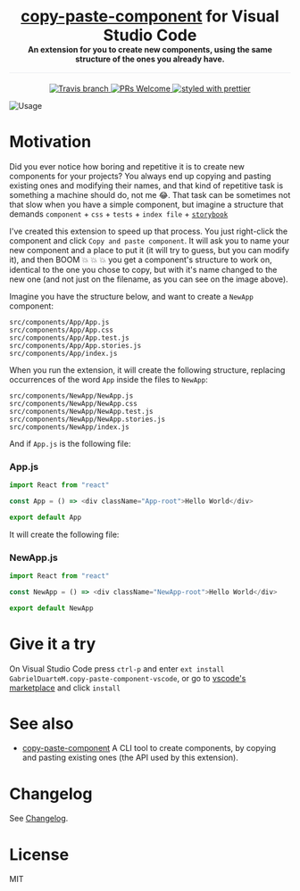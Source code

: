 <h1 align="center" style="border-bottom: none;margin-bottom: 0;"><a href="https://github.com/GabrielDuarteM/copy-paste-component">copy-paste-component</a> for Visual Studio Code</h1>

<h4 align="center" style="margin-top: 0px;padding-bottom: 16px;border-bottom: 1px solid #eaecef;">
An extension for you to create new components, using the same structure of the ones you already have.
</h4>

<p align="center">
  <a href="https://travis-ci.org/GabrielDuarteM/copy-paste-component-vscode">
    <img src="https://img.shields.io/travis/GabrielDuarteM/copy-paste-component-vscode/master.svg" alt="Travis branch">
  </a>
  <a href="http://makeapullrequest.com">
    <img src="https://img.shields.io/badge/PRs-welcome-brightgreen.svg" alt="PRs Welcome">
  </a>
  <a href="https://github.com/prettier/prettier">
    <img src="https://img.shields.io/badge/styled_with-prettier-ff69b4.svg" alt="styled with prettier">
  </a>
</p>

![Usage](https://i.imgur.com/dQI2Ijl.gif)

# Motivation

Did you ever notice how boring and repetitive it is to create new components for your projects? You always end up copying and pasting existing ones and modifying their names, and that kind of repetitive task is something a machine should do, not me 😂.
That task can be sometimes not that slow when you have a simple component, but imagine a structure that demands `component` + `css` + `tests` + `index file` + [`storybook`](https://github.com/storybooks/storybook)

I've created this extension to speed up that process. You just right-click the component and click `Copy and paste component`. It will ask you to name your new component and a place to put it (it will try to guess, but you can modify it), and then BOOM 💥 💥 💥 you get a component's structure to work on, identical to the one you chose to copy, but with it's name changed to the new one (and not just on the filename, as you can see on the image above).

Imagine you have the structure below, and want to create a `NewApp` component:

```
src/components/App/App.js
src/components/App/App.css
src/components/App/App.test.js
src/components/App/App.stories.js
src/components/App/index.js
```

When you run the extension, it will create the following structure, replacing occurrences of the word `App` inside the files to `NewApp`:

```
src/components/NewApp/NewApp.js
src/components/NewApp/NewApp.css
src/components/NewApp/NewApp.test.js
src/components/NewApp/NewApp.stories.js
src/components/NewApp/index.js
```

And if `App.js` is the following file:

### App.js

```js
import React from "react"

const App = () => <div className="App-root">Hello World</div>

export default App
```

It will create the following file:

### NewApp.js

```js
import React from "react"

const NewApp = () => <div className="NewApp-root">Hello World</div>

export default NewApp
```

# Give it a try

On Visual Studio Code press `ctrl-p` and enter `ext install GabrielDuarteM.copy-paste-component-vscode`, or go to [vscode's marketplace](https://marketplace.visualstudio.com/items?itemName=GabrielDuarteM.copy-paste-component-vscode) and click `install`

# See also

* [copy-paste-component](https://github.com/GabrielDuarteM/copy-paste-component) A CLI tool to create components, by copying and pasting existing ones (the API used by this extension).

# Changelog

See [Changelog](https://github.com/GabrielDuarteM/copy-paste-component-vscode/blob/master/CHANGELOG.md).

# License

MIT
